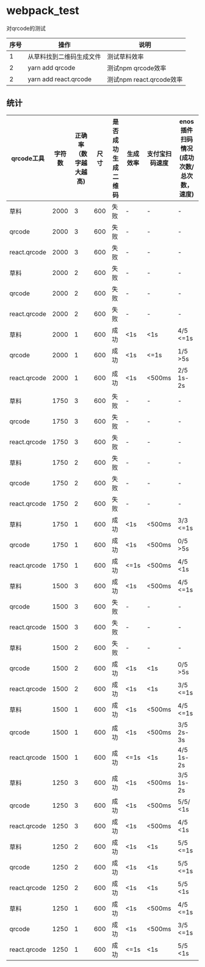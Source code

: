 # webpack_test

对qrcode的测试

| 序号 | 操作 | 说明 |
|-----|------|----|
| 1 | 从草料找到二维码生成文件 | 测试草料效率 |
| 2 | yarn add qrcode | 测试npm qrcode效率 |
| 2 | yarn add react.qrcode | 测试npm react.qrcode效率 |

## 统计

| qrcode工具 | 字符数 | 正确率（数字越大越高) | 尺寸 | 是否成功生成二维码 | 生成效率 | 支付宝扫码速度 | enos插件扫码情况(成功次数/总次数，速度) |
|-----|------|----|----|----|----|----|----|
| 草料 | 2000 | 3 | 600 | 失败 | - | - | - |
| qrcode | 2000 | 3 | 600 | 失败 | - | - | - |
| react.qrcode | 2000 | 3 | 600 | 失败 | - | - | - |
| 草料 | 2000 | 2 | 600 | 失败 | - | - | - |
| qrcode | 2000 | 2 | 600 | 失败 | - | - | - |
| react.qrcode | 2000 | 2 | 600 | 失败 | - | - | - |
| 草料 | 2000 | 1 | 600 | 成功 | <1s | <1s | 4/5 <=1s |
| qrcode | 2000 | 1 | 600 | 成功 | <1s | <=1s | 1/5 >5s |
| react.qrcode | 2000 | 1 | 600 | 成功 | <1s | <500ms | 2/5 1s-2s |
| 草料 | 1750 | 3 | 600 | 失败 | - | - | - |
| qrcode | 1750 | 3 | 600 | 失败 | - | - | - |
| react.qrcode | 1750 | 3 | 600 | 失败 | - | - | - |
| 草料 | 1750 | 2 | 600 | 失败 | - | - | - |
| qrcode | 1750 | 2 | 600 | 失败 | - | - | - |
| react.qrcode | 1750 | 2 | 600 | 失败 | - | - | - |
| 草料 | 1750 | 1 | 600 | 成功 | <1s | <500ms | 3/3 <=1s |
| qrcode | 1750 | 1 | 600 | 成功 | <1s | <500ms | 0/5 >5s |
| react.qrcode | 1750 | 1 | 600 | 成功 | <=1s | <500ms | 4/5 <1s |
| 草料 | 1500 | 3 | 600 | 成功 | <1s | <500ms | 4/5 <=1s |
| qrcode | 1500 | 3 | 600 | 失败 | - | - | - |
| react.qrcode | 1500 | 3 | 600 | 失败 | - | - | - |
| 草料 | 1500 | 2 | 600 | 失败 | - | - | - |
| qrcode | 1500 | 2 | 600 | 成功 | <1s | <1s | 0/5 >5s |
| react.qrcode | 1500 | 2 | 600 | 成功 | <1s | <1s | 3/5 <=1s |
| 草料 | 1500 | 1 | 600 | 成功 | <1s | <500ms | 4/5 <=1s |
| qrcode | 1500 | 1 | 600 | 成功 | <1s | <500ms | 3/5 2s-3s |
| react.qrcode | 1500 | 1 | 600 | 成功 | <=1s | <1s | 4/5 1s-2s |
| 草料 | 1250 | 3 | 600 | 成功 | <1s | <500ms | 3/5 1s-2s |
| qrcode | 1250 | 3 | 600 | 成功 | <1s | <500ms | 5/5/ <1s |
| react.qrcode | 1250 | 3 | 600 | 成功 | <1s | <500ms | 4/5 <1s |
| 草料 | 1250 | 2 | 600 | 成功 | <1s | <1s | 5/5 <=1s |
| qrcode | 1250 | 2 | 600 | 成功 | <1s | <1s | 5/5 <=1s |
| react.qrcode | 1250 | 2 | 600 | 成功 | <1s | <1s | 5/5 <1s |
| 草料 | 1250 | 1 | 600 | 成功 | <1s | <500ms | 4/5 <=1s |
| qrcode | 1250 | 1 | 600 | 成功 | <1s | <500ms | 3/5 <=1s |
| react.qrcode | 1250 | 1 | 600 | 成功 | <=1s | <1s | 5/5 <1s |
